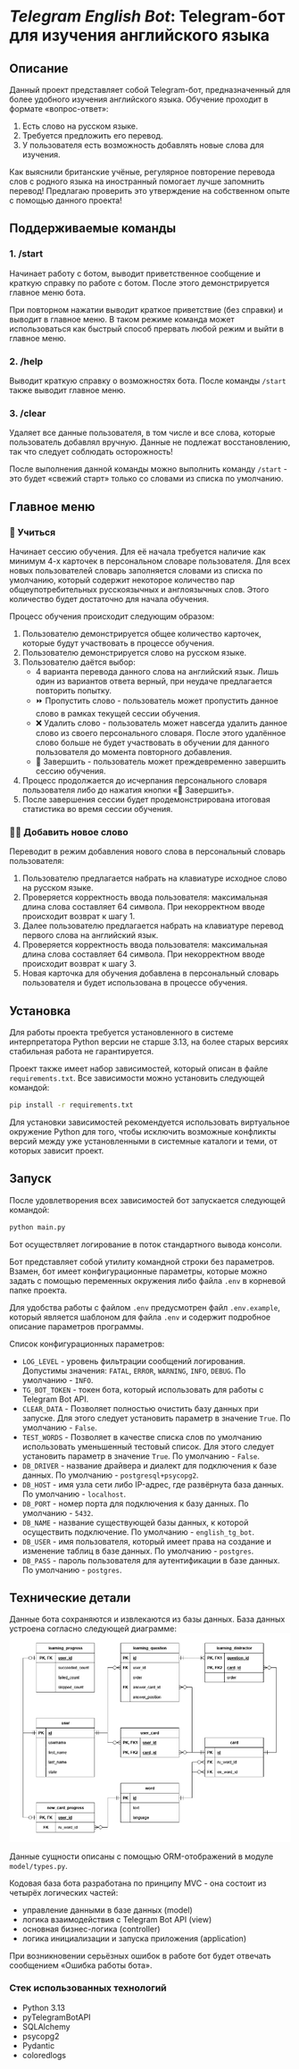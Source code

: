 # *Telegram English Bot*: Telegram-бот для изучения английского языка

## Описание

Данный проект представляет собой Telegram-бот, предназначенный для более
удобного изучения английского языка. Обучение проходит в формате «вопрос-ответ»:

1. Есть слово на русском языке.
2. Требуется предложить его перевод.
3. У пользователя есть возможность добавлять новые слова для изучения.

Как выяснили британские учёные, регулярное повторение перевода слов с родного языка
на иностранный помогает лучше запомнить перевод! Предлагаю проверить это утверждение
на собственном опыте с помощью данного проекта!

## Поддерживаемые команды

### 1. /start

Начинает работу с ботом, выводит приветственное сообщение и краткую справку по
работе с ботом. После этого демонстрируется главное меню бота.

При повторном нажатии выводит краткое приветствие (без справки) и выводит в
главное меню. В таком режиме команда может использоваться как быстрый способ
прервать любой режим и выйти в главное меню.

### 2. /help

Выводит краткую справку о возможностях бота. После команды `/start` также
выводит главное меню.

### 3. /clear

Удаляет все данные пользователя, в том числе и все слова, которые
пользователь добавлял вручную. Данные не подлежат восстановлению, так что
следует соблюдать осторожность!

После выполнения данной команды можно выполнить команду `/start` - это будет
«свежий старт» только со словами из списка по умолчанию.

## Главное меню

### 📖 Учиться

Начинает сессию обучения. Для её начала требуется наличие как минимум 4-х
карточек в персональном словаре пользователя. Для всех новых пользователей
словарь заполняется словами из списка по умолчанию, который содержит
некоторое количество пар общеупотребительных русскоязычных и англоязычных
слов. Этого количество будет достаточно для начала обучения.

Процесс обучения происходит следующим образом:

1. Пользователю демонстрируется общее количество карточек, которые
будут участвовать в процессе обучения.
2. Пользователю демонстрируется слово на русском языке.
3. Пользователю даётся выбор:
    * 4 варианта перевода данного слова на английский язык. Лишь
один из вариантов ответа верный, при неудаче предлагается повторить попытку.
    * ⏩ Пропустить слово - пользователь может пропустить данное слово
в рамках текущей сессии обучения.
    * ❌ Удалить слово - пользователь может навсегда удалить данное слово
из своего персонального словаря. После этого удалённое слово больше не
будет участвовать в обучении для данного пользователя до момента повторного
добавления.
    * 🏁 Завершить - пользователь может преждевременно завершить сессию
обучения.
4. Процесс продолжается до исчерпания персонального словаря пользователя
либо до нажатия кнопки «🏁 Завершить».
5. После завершения сессии будет продемонстрирована итоговая статистика во
время сессии обучения.

### ✍🏻 Добавить новое слово

Переводит в режим добавления нового слова в персональный словарь пользователя:

1. Пользователю предлагается набрать на клавиатуре исходное слово на русском языке.
2. Проверяется корректность ввода пользователя: максимальная длина слова
составляет 64 символа. При некорректном вводе происходит возврат к шагу 1.
3. Далее пользователю предлагается набрать на клавиатуре перевод первого слова
на английский язык.
4. Проверяется корректность ввода пользователя: максимальная длина слова
составляет 64 символа. При некорректном вводе происходит возврат к шагу 3.
5. Новая карточка для обучения добавлена в персональный словарь пользователя
и будет использована в процессе обучения.

## Установка

Для работы проекта требуется установленного в системе интерпретатора Python
версии не старше 3.13, на более старых версиях стабильная работа не гарантируется.

Проект также имеет набор зависимостей, который описан в файле `requirements.txt`.
Все зависимости можно установить следующей командой:

```bash
pip install -r requirements.txt
```

Для установки зависимостей рекомендуется использовать виртуальное окружение Python
для того, чтобы исключить возможные конфликты версий между уже установленными
в системные каталоги и теми, от которых зависит проект.

## Запуск

После удовлетворения всех зависимостей бот запускается следующей командой:

```python
python main.py
```

Бот осуществляет логирование в поток стандартного вывода консоли.

Бот представляет собой утилиту командной строки без параметров.
Взамен, бот имеет конфигурационные параметры, которые можно задать
с помощью переменных окружения либо файла `.env` в корневой папке проекта.

Для удобства работы с файлом `.env` предусмотрен файл `.env.example`,
который является шаблоном для файла `.env` и содержит подробное
описание параметров программы.

Список конфигурационных параметров:

* `LOG_LEVEL` - уровень фильтрации сообщений логирования. Допустимы значения:
`FATAL`, `ERROR`, `WARNING`, `INFO`, `DEBUG`. По умолчанию - `INFO`.
* `TG_BOT_TOKEN` - токен бота, который использовать для работы с Telegram Bot API.
* `CLEAR_DATA` - Позволяет полностью очистить базу данных при запуске. Для этого
следует установить параметр в значение `True`. По умолчанию - `False`.
* `TEST_WORDS` - Позволяет в качестве списка слов по умолчанию использовать
уменьшенный тестовый список. Для этого следует установить параметр в значение
`True`. По умолчанию - `False`.
* `DB_DRIVER` - название драйвера и диалект для подключения к базе данных.
По умолчанию - `postgresql+psycopg2`.
* `DB_HOST` - имя узла сети либо IP-адрес, где развёрнута база данных.
По умолчанию - `localhost`.
* `DB_PORT` - номер порта для подключения к базу данных. По умолчанию - `5432`.
* `DB_NAME` - название существующей базы данных, к которой осуществить подключение.
По умолчанию - `english_tg_bot`.
* `DB_USER` - имя пользователя, который имеет права на создание и изменение таблиц в
базе данных. По умолчанию - `postgres`.
* `DB_PASS` - пароль пользователя для аутентификации в базе данных. По умолчанию - `postgres`.

## Технические детали

Данные бота сохраняются и извлекаются из базы данных. База данных устроена
согласно следующей диаграмме:
![DB schema](db_schema.png)

Данные сущности описаны с помощью ORM-отображений в модуле `model/types.py`.

Кодовая база бота разработана по принципу MVC - она состоит из четырёх логических частей:

* управление данными в базе данных (model)
* логика взаимодействия с Telegram Bot API (view)
* основная бизнес-логика (controller)
* логика инициализации и запуска приложения (application)

При возникновении серьёзных ошибок в работе бот будет отвечать сообщением «Ошибка работы бота».

### Стек использованных технологий

* Python 3.13
* pyTelegramBotAPI
* SQLAlchemy
* psycopg2
* Pydantic
* coloredlogs
